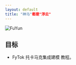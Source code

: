 ```yaml
---
layout: default
title: "神马"都是"浮云"
---
```


![FuYun](../figures/spdb_logo.png)


## 目标

-  FyTok 托卡马克集成建模 教程。


 